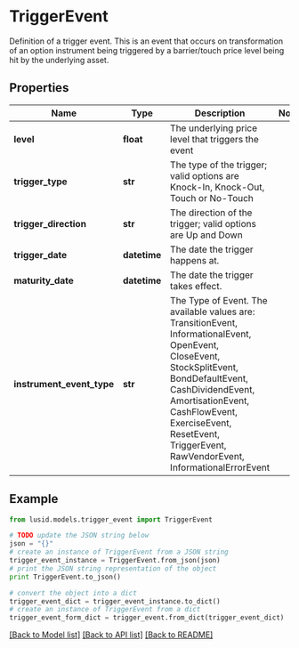 # TriggerEvent

Definition of a trigger event.  This is an event that occurs on transformation of an option instrument being  triggered by a barrier/touch price level being hit by the underlying asset.

## Properties
Name | Type | Description | Notes
------------ | ------------- | ------------- | -------------
**level** | **float** | The underlying price level that triggers the event | 
**trigger_type** | **str** | The type of the trigger; valid options are Knock-In, Knock-Out, Touch or No-Touch | 
**trigger_direction** | **str** | The direction of the trigger; valid options are Up and Down | 
**trigger_date** | **datetime** | The date the trigger happens at. | 
**maturity_date** | **datetime** | The date the trigger takes effect. | 
**instrument_event_type** | **str** | The Type of Event. The available values are: TransitionEvent, InformationalEvent, OpenEvent, CloseEvent, StockSplitEvent, BondDefaultEvent, CashDividendEvent, AmortisationEvent, CashFlowEvent, ExerciseEvent, ResetEvent, TriggerEvent, RawVendorEvent, InformationalErrorEvent | 

## Example

```python
from lusid.models.trigger_event import TriggerEvent

# TODO update the JSON string below
json = "{}"
# create an instance of TriggerEvent from a JSON string
trigger_event_instance = TriggerEvent.from_json(json)
# print the JSON string representation of the object
print TriggerEvent.to_json()

# convert the object into a dict
trigger_event_dict = trigger_event_instance.to_dict()
# create an instance of TriggerEvent from a dict
trigger_event_form_dict = trigger_event.from_dict(trigger_event_dict)
```
[[Back to Model list]](../README.md#documentation-for-models) [[Back to API list]](../README.md#documentation-for-api-endpoints) [[Back to README]](../README.md)


